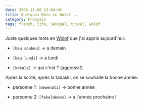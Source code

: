 ```yaml
---
date: 2005-11-08 23:04:06
title: Quelques Mots en Wolof...
category: Français
tags: french, life, Sénégal, travel, wolof
---
```


Juste quelques mots en [Wolof](https://fr.wikipedia.org/wiki/Wolof) que j'ai appris aujourd'hui:

  * `[beu soubeu]` -> a demain

  * `[beu lundi]` -> a lundi

  * `[kokala]` -> qui c'est&nbsp;? (aggressif)

Aprés la korité, aprés la tabaski, on se souhaite la bonne année:

  * personne 1: `[dewenati]` -> bonne année

  * personne 2: `[fakeldewan]` -> a l'année prochaine&nbsp;!

